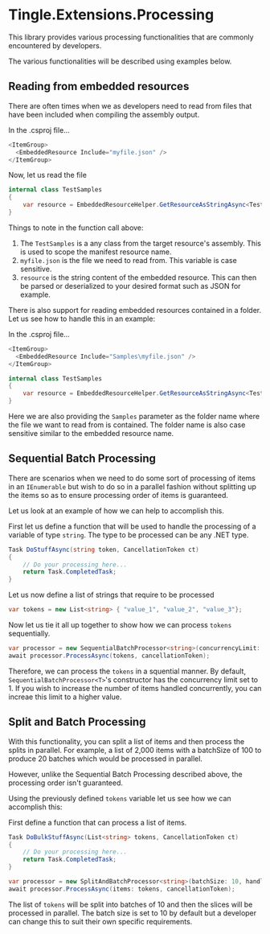 # Tingle.Extensions.Processing

This library provides various processing functionalities that are commonly encountered by developers. 

The various functionalities will be described using examples below.

## Reading from embedded resources

There are often times when we as developers need to read from files that have been included when compiling the assembly output.

In the .csproj file...

```cs
<ItemGroup>
  <EmbeddedResource Include="myfile.json" />
</ItemGroup>
```

Now, let us read the file

```csharp
internal class TestSamples
{
    var resource = EmbeddedResourceHelper.GetResourceAsStringAsync<TestSamples>("myfile.json");
}
```

Things to note in the function call above:

1. The `TestSamples` is a any class from the target resource's assembly. This is used to scope the manifest resource name.
2. `myfile.json` is the file we need to read from. This variable is case sensitive.
3. `resource` is the string content of the embedded resource. This can then be parsed or deserialized to your desired format such as JSON for example.

There is also support for reading embedded resources contained in a folder. Let us see how to handle this in an example:

In the .csproj file...

```cs
<ItemGroup>
  <EmbeddedResource Include="Samples\myfile.json" />
</ItemGroup>
```

```csharp
internal class TestSamples
{
    var resource = EmbeddedResourceHelper.GetResourceAsStringAsync<TestSamples>("Samples", "myfile.json");
}
```

Here we are also providing the `Samples` parameter as the folder name where the file we want to read from is contained. The folder name is also case sensitive similar to the embedded resource name.

## Sequential Batch Processing

There are scenarios when we need to do some sort of processing of items in an `IEnumerable` but wish to do so in a parallel fashion without splitting up the items so as to ensure processing order of items is guaranteed. 

Let us look at an example of how we can help to accomplish this.

First let us define a function that will be used to handle the processing of a variable of type `string`. The type to be processed can be any .NET type.

```csharp
Task DoStuffAsync(string token, CancellationToken ct)
{
    // Do your processing here...
    return Task.CompletedTask;
}
```

Let us now define a list of strings that require to be processed

```csharp
var tokens = new List<string> { "value_1", "value_2", "value_3"}; 
```

Now let us tie it all up together to show how we can process `tokens` sequentially.

```csharp
var processor = new SequentialBatchProcessor<string>(concurrencyLimit: 1, handler: (t, ct) => DoStuffAsync(token: t, ct: ct));
await processor.ProcessAsync(tokens, cancellationToken);
```

Therefore, we can process the `tokens` in a squential manner. By default, `SequentialBatchProcessor<T>`'s constructor has the concurrency limit set to 1. If you wish to increase the number of items handled concurrently, you can increae this limit to a higher value.

## Split and Batch Processing

With this functionality, you can split a list of items and then process the splits in parallel. For example, a list of 2,000 items with a batchSize of 100 to produce 20 batches which would be processed in parallel. 

However, unlike the Sequential Batch Processing described above, the processing order isn't guaranteed.

Using the previously defined `tokens` variable let us see how we can accomplish this:

First define a function that can process a list of items.

```csharp
Task DoBulkStuffAsync(List<string> tokens, CancellationToken ct)
{
    // Do your processing here...
    return Task.CompletedTask;
}
```

```csharp
var processor = new SplitAndBatchProcessor<string>(batchSize: 10, handler: (slice, ct) => DoBulkStuffAsync(slice, ct));
await processor.ProcessAsync(items: tokens, cancellationToken);
```

The list of `tokens` will be split into batches of 10 and then the slices will be processed in parallel. The batch size is set to 10 by default but a developer can change this to suit their own specific requirements.




